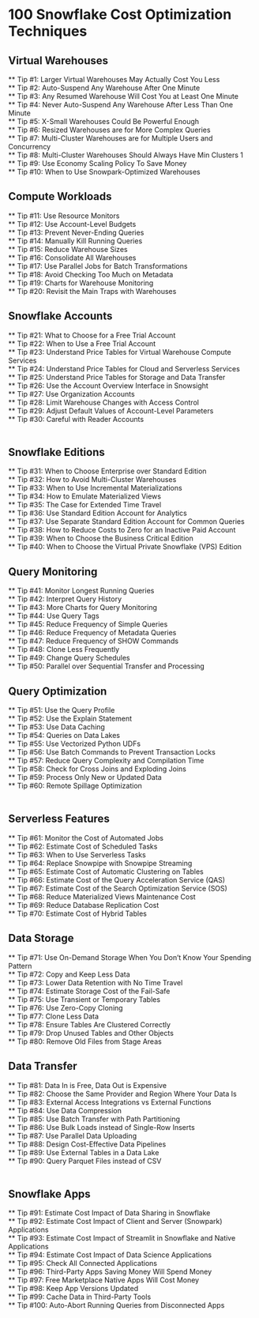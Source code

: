 # 100 Snowflake Cost Optimization Techniques

## Virtual Warehouses

** Tip #1: Larger Virtual Warehouses May Actually Cost You Less  
** Tip #2: Auto-Suspend Any Warehouse After One Minute  
** Tip #3: Any Resumed Warehouse Will Cost You at Least One Minute  
** Tip #4: Never Auto-Suspend Any Warehouse After Less Than One Minute  
** Tip #5: X-Small Warehouses Could Be Powerful Enough  
** Tip #6: Resized Warehouses are for More Complex Queries  
** Tip #7: Multi-Cluster Warehouses are for Multiple Users and Concurrency  
** Tip #8: Multi-Cluster Warehouses Should Always Have Min Clusters 1  
** Tip #9: Use Economy Scaling Policy To Save Money  
** Tip #10: When to Use Snowpark-Optimized Warehouses  

## Compute Workloads

** Tip #11: Use Resource Monitors  
** Tip #12: Use Account-Level Budgets  
** Tip #13: Prevent Never-Ending Queries  
** Tip #14: Manually Kill Running Queries  
** Tip #15: Reduce Warehouse Sizes  
** Tip #16: Consolidate All Warehouses  
** Tip #17: Use Parallel Jobs for Batch Transformations  
** Tip #18: Avoid Checking Too Much on Metadata  
** Tip #19: Charts for Warehouse Monitoring  
** Tip #20: Revisit the Main Traps with Warehouses  

## Snowflake Accounts

** Tip #21: What to Choose for a Free Trial Account  
** Tip #22: When to Use a Free Trial Account  
** Tip #23: Understand Price Tables for Virtual Warehouse Compute Services  
** Tip #24: Understand Price Tables for Cloud and Serverless Services  
** Tip #25: Understand Price Tables for Storage and Data Transfer  
** Tip #26: Use the Account Overview Interface in Snowsight  
** Tip #27: Use Organization Accounts  
** Tip #28: Limit Warehouse Changes with Access Control  
** Tip #29: Adjust Default Values of Account-Level Parameters  
** Tip #30: Careful with Reader Accounts  
 
## Snowflake Editions

** Tip #31: When to Choose Enterprise over Standard Edition  
** Tip #32: How to Avoid Multi-Cluster Warehouses  
** Tip #33: When to Use Incremental Materializations  
** Tip #34: How to Emulate Materialized Views  
** Tip #35: The Case for Extended Time Travel  
** Tip #36: Use Standard Edition Account for Analytics  
** Tip #37: Use Separate Standard Edition Account for Common Queries  
** Tip #38: How to Reduce Costs to Zero for an Inactive Paid Account  
** Tip #39: When to Choose the Business Critical Edition  
** Tip #40: When to Choose the Virtual Private Snowflake (VPS) Edition  

## Query Monitoring

** Tip #41: Monitor Longest Running Queries  
** Tip #42: Interpret Query History  
** Tip #43: More Charts for Query Monitoring  
** Tip #44: Use Query Tags  
** Tip #45: Reduce Frequency of Simple Queries  
** Tip #46: Reduce Frequency of Metadata Queries  
** Tip #47: Reduce Frequency of SHOW Commands  
** Tip #48: Clone Less Frequently  
** Tip #49: Change Query Schedules  
** Tip #50: Parallel over Sequential Transfer and Processing  

## Query Optimization

** Tip #51: Use the Query Profile  
** Tip #52: Use the Explain Statement  
** Tip #53: Use Data Caching  
** Tip #54: Queries on Data Lakes  
** Tip #55: Use Vectorized Python UDFs  
** Tip #56: Use Batch Commands to Prevent Transaction Locks  
** Tip #57: Reduce Query Complexity and Compilation Time  
** Tip #58: Check for Cross Joins and Exploding Joins  
** Tip #59: Process Only New or Updated Data  
** Tip #60: Remote Spillage Optimization  
 
## Serverless Features

** Tip #61: Monitor the Cost of Automated Jobs  
** Tip #62: Estimate Cost of Scheduled Tasks  
** Tip #63: When to Use Serverless Tasks  
** Tip #64: Replace Snowpipe with Snowpipe Streaming  
** Tip #65: Estimate Cost of Automatic Clustering on Tables  
** Tip #66: Estimate Cost of the Query Acceleration Service (QAS)  
** Tip #67: Estimate Cost of the Search Optimization Service (SOS)  
** Tip #68: Reduce Materialized Views Maintenance Cost  
** Tip #69: Reduce Database Replication Cost  
** Tip #70: Estimate Cost of Hybrid Tables  

## Data Storage

** Tip #71: Use On-Demand Storage When You Don’t Know Your Spending Pattern  
** Tip #72: Copy and Keep Less Data  
** Tip #73: Lower Data Retention with No Time Travel  
** Tip #74: Estimate Storage Cost of the Fail-Safe  
** Tip #75: Use Transient or Temporary Tables  
** Tip #76: Use Zero-Copy Cloning  
** Tip #77: Clone Less Data  
** Tip #78: Ensure Tables Are Clustered Correctly  
** Tip #79: Drop Unused Tables and Other Objects  
** Tip #80: Remove Old Files from Stage Areas  

## Data Transfer

** Tip #81: Data In is Free, Data Out is Expensive  
** Tip #82: Choose the Same Provider and Region Where Your Data Is  
** Tip #83: External Access Integrations vs External Functions  
** Tip #84: Use Data Compression  
** Tip #85: Use Batch Transfer with Path Partitioning  
** Tip #86: Use Bulk Loads instead of Single-Row Inserts  
** Tip #87: Use Parallel Data Uploading  
** Tip #88: Design Cost-Effective Data Pipelines  
** Tip #89: Use External Tables in a Data Lake  
** Tip #90: Query Parquet Files instead of CSV  
 
## Snowflake Apps

** Tip #91: Estimate Cost Impact of Data Sharing in Snowflake  
** Tip #92: Estimate Cost Impact of Client and Server (Snowpark) Applications  
** Tip #93: Estimate Cost Impact of Streamlit in Snowflake and Native Applications  
** Tip #94: Estimate Cost Impact of Data Science Applications  
** Tip #95: Check All Connected Applications  
** Tip #96: Third-Party Apps Saving Money Will Spend Money  
** Tip #97: Free Marketplace Native Apps Will Cost Money  
** Tip #98: Keep App Versions Updated  
** Tip #99: Cache Data in Third-Party Tools  
** Tip #100: Auto-Abort Running Queries from Disconnected Apps  
